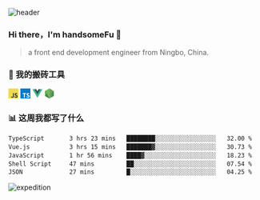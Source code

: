![header](https://raw.githubusercontent.com/fzq1998/fzq1998/master/header.png)

### Hi there，I'm handsomeFu 👋

> a front end development engineer from Ningbo, China.

### 🔧 我的搬砖工具
<code><img height="20" src="https://raw.githubusercontent.com/github/explore/80688e429a7d4ef2fca1e82350fe8e3517d3494d/topics/javascript/javascript.png" alt="javascript"></code>
<code><img height="20" src="https://raw.githubusercontent.com/github/explore/80688e429a7d4ef2fca1e82350fe8e3517d3494d/topics/typescript/typescript.png" alt="typescript"></code>
<code><img height="20" src="https://raw.githubusercontent.com/github/explore/80688e429a7d4ef2fca1e82350fe8e3517d3494d/topics/vue/vue.png" alt="vue"></code>
<code><img height="20" src="https://raw.githubusercontent.com/github/explore/80688e429a7d4ef2fca1e82350fe8e3517d3494d/topics/nodejs/nodejs.png" alt="nodejs"></code>



### 📊 这周我都写了什么
<!--START_SECTION:waka-->

```txt
TypeScript       3 hrs 23 mins   ████████░░░░░░░░░░░░░░░░░   32.00 %
Vue.js           3 hrs 15 mins   ███████▓░░░░░░░░░░░░░░░░░   30.73 %
JavaScript       1 hr 56 mins    ████▓░░░░░░░░░░░░░░░░░░░░   18.23 %
Shell Script     47 mins         ██░░░░░░░░░░░░░░░░░░░░░░░   07.54 %
JSON             27 mins         █░░░░░░░░░░░░░░░░░░░░░░░░   04.25 %
```

<!--END_SECTION:waka-->


![expedition](https://raw.githubusercontent.com/fzq1998/fzq1998/master/expedition.gif)


